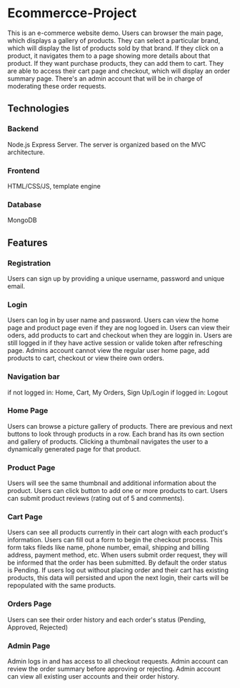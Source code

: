 # Ecommercce-Project
This is an e-commerce website demo. Users can browser the main page, which displays a gallery of products. They can select a particular brand, which will display the list of products sold by that brand. If they click on a product, it navigates them to a page showing more details about that product. If they want purchase products, they can add them to cart. They are able to access their cart page and checkout, which will display an order summary page. There's an admin account that will be in charge of moderating these order requests.

## Technologies
### Backend
Node.js Express Server. The server is organized based on the MVC architecture.

### Frontend
HTML/CSS/JS, template engine

### Database
MongoDB

## Features
### Registration
Users can sign up by providing a unique username, password and unique email.

### Login
Users can log in by user name and password. 
Users can view the home page and product page even if they are nog logoed in.
Users can view their oders, add products to cart and checkout when they are loggin in.
Users are still logged in if they have active session or valide token after refresching page.
Admins account cannot view the regular user home page, add products to cart, checkout or view theire own orders.

### Navigation bar
if not logged in: Home, Cart, My Orders, Sign Up/Login
if logged in: Logout

### Home Page
Users can browse a picture gallery of products. There are previous and next buttons to look through products in a row.
Each brand has its own section and gallery of products.
Clicking a thumbnail navigates the user to a dynamically generated page for that product.

### Product Page
Users will see the same thumbnail and additional information about the product.
Users can click button to add one or more products to cart.
Users can submit product reviews (rating out of 5 and comments).

### Cart Page
Users can see all products currently in their cart alogn with each product's information.
Users can fill out a form to begin the checkout process. This form taks fileds like name, phone number, email, shipping and billing address, payment method, etc.
When users submit order request, they will be informed that the order has been submitted. By default the order status is Pending.
If users log out without placing order and their cart has existing products, this data will persisted and upon the next login, their carts will be repopulated with the same products.

### Orders Page
Users can see their order history and each order's status (Pending, Approved, Rejected)

### Admin Page
Admin logs in and has access to all checkout requests. Admin account can review the order summary before approving or rejecting.
Admin account can view all existing user accounts and their order history.

